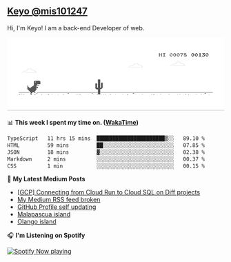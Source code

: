 ## [Keyo @mis101247](https://github.com/mis101247/mis101247.github.io)

Hi, I'm Keyo! I am a back-end Developer of web. 


![image](https://github.com/mis101247/mis101247/blob/master/dino.gif)

📊 **This week I spent my time on. ([WakaTime](https://wakatime.com/@66242878-3a41-446c-852d-cafde411a834))**
<!--START_SECTION:waka-->
```text
TypeScript   11 hrs 15 mins  ██████████████████████▒░░   89.10 % 
HTML         59 mins         ██░░░░░░░░░░░░░░░░░░░░░░░   07.85 % 
JSON         18 mins         ▓░░░░░░░░░░░░░░░░░░░░░░░░   02.38 % 
Markdown     2 mins          ░░░░░░░░░░░░░░░░░░░░░░░░░   00.37 % 
CSS          1 min           ░░░░░░░░░░░░░░░░░░░░░░░░░   00.15 % 
```
<!--END_SECTION:waka-->

📕 **My Latest Medium Posts**

<!-- BLOG-POST-LIST:START -->
- [[GCP] Connecting from Cloud Run to Cloud SQL on Diff projects](https://medium.com/mis101247/gcp-connecting-from-cloud-run-to-cloud-sql-on-diff-projects-c0919bd5bd7f?source=rss-1d2d8876197b------2)
- [My Medium RSS feed broken](https://medium.com/mis101247/my-medium-rss-feed-broken-9061e73ac2b7?source=rss-1d2d8876197b------2)
- [GitHub Profile self updating](https://medium.com/mis101247/github-profile-self-updating-1dcef3f35744?source=rss-1d2d8876197b------2)
- [Malapascua island](https://medium.com/mis101247/malapascua-island-a73b19bd3ab3?source=rss-1d2d8876197b------2)
- [Olango island](https://medium.com/mis101247/olango-island-d0f1b6fbd107?source=rss-1d2d8876197b------2)
<!-- BLOG-POST-LIST:END -->

🎧 **I'm Listening on Spotify**

[<img src="https://spotify-now-playing-nu.vercel.app/api/spotify-playing" alt="Spotify Now playing" width="50%" />](https://open.spotify.com/user/21dqdh3gswmbyofjbihypdqba)
